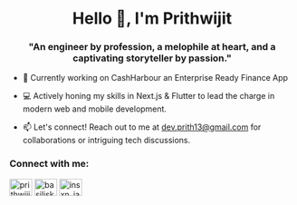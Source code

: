 <h1 align="center">Hello 👋, I'm Prithwijit</h1>
<h3 align="center">"An engineer by profession, a melophile at heart, and a captivating storyteller by passion."</h3>

- 🚀 Currently working on CashHarbour an Enterprise Ready Finance App

- 💻 Actively honing my skills in Next.js & Flutter to lead the charge in modern web and mobile development.

- 📫 Let's connect! Reach out to me at dev.prith13@gmail.com for collaborations or intriguing tech discussions.

<h3 align="left">Connect with me:</h3>
<p align="left">
  <a href="https://twitter.com/prithwijitghos4" target="blank"><img align="center" src="https://raw.githubusercontent.com/rahuldkjain/github-profile-readme-generator/master/src/images/icons/Social/twitter.svg" alt="prithwijitghos4" height="30" width="40" /></a>
  <a href="https://linkedin.com/in/basiliskftw" target="blank"><img align="center" src="https://raw.githubusercontent.com/rahuldkjain/github-profile-readme-generator/master/src/images/icons/Social/linked-in-alt.svg" alt="basiliskftw" height="30" width="40" /></a>
  <a href="https://instagram.com/insxn_iac" target="blank"><img align="center" src="https://raw.githubusercontent.com/rahuldkjain/github-profile-readme-generator/master/src/images/icons/Social/instagram.svg" alt="insxn_iac" height="30" width="40" /></a>
</p>
